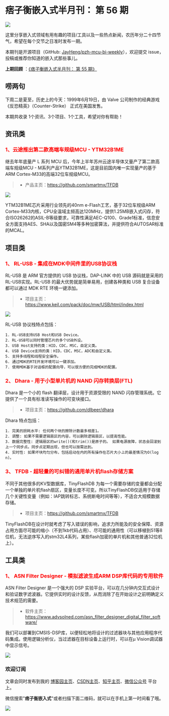 # 痞子衡嵌入式半月刊： 第 56 期

![](http://henjay724.com/image/cnblogs/pzh_mcu_bi_weekly.PNG)

这里分享嵌入式领域有用有趣的项目/工具以及一些热点新闻，农历年分二十四节气，希望在每个交节之日准时发布一期。

本期刊是开源项目（GitHub: [JayHeng/pzh-mcu-bi-weekly](https://github.com/JayHeng/pzh-mcu-bi-weekly)），欢迎提交 issue，投稿或推荐你知道的嵌入式那些事儿。

**上期回顾** ：[《痞子衡嵌入式半月刊： 第 55 期》](https://www.cnblogs.com/henjay724/p/16321972.html)

## 唠两句

下周二是夏至，历史上的今天：1999年6月19日，由 Valve 公司制作的经典游戏《反恐精英》（Counter-Strike） 正式在美国发售。

本期共收录 1个资讯、3个项目、1个工具，希望对你有帮助！

## 资讯类

### <font color="red">1、云途推出第二款高端车规级MCU - YTM32B1ME</font>

继去年年底量产 L 系列 MCU 后，今年上半年苏州云途半导体又量产了第二款高端车规级MCU - M系列产品YTM32B1ME，这是目前国内唯一实现量产的基于ARM Cortex-M33的高端32位车规级MCU。

> * 产品主页：https://github.com/smartmx/TFDB

![](http://henjay724.com/image/biweekly20220619/YTM32B1M.PNG)

YTM32B1ME芯片采用行业领先的40nm e-Flash工艺，基于32位车规级ARM Cortex-M33内核，CPU全温域主频高达120MHz，提供1.25MB嵌入式闪存，符合ISO26262的ASIL-B等级要求，可靠性满足AEC-Q100、Grade1标准，信息安全方面支持AES、SHA以及国密SM4等多种加密算法，并提供符合AUTOSAR标准的MCAL。

## 项目类

### <font color="red">1、 RL-USB - 集成在MDK中间件里的USB协议栈</font>

RL-USB 是 ARM 官方提供的 USB 协议栈，DAP-LINK 中的 USB 源码就是采用的RL-USB实现。RL-USB 的最大优势就是简单易用，创建各种类和 USB 复合设备都可以通过 MDK RTE 环境一键添加。

> * 项目主页：https://www.keil.com/pack/doc/mw/USB/html/index.html

![](http://henjay724.com/image/biweekly20220619/RL-USB.PNG)

RL-USB 协议栈特点包括：

```text
1. RL-USB支持USB Host和USB Device。
2. RL-USB可以同时管理芯片的多个USB外设。
3. USB Host支持的类：HID，CDC，MSC，自定义类。
4. USB Device支持的类：HID，CDC，MSC，ADC和自定义类。
5. 支持多线程和线程安全操作。
6. 通过MDK的RTE开发环境可以一键添加。
7. 使用MDK基于对话框的配置向导，可以很方便的完成MDK的配置。
```

### <font color="red">2、 Dhara - 用于小型单片机的 NAND 闪存转换层(FTL)</font>

Dhara 是一个小的 flash 翻译层，设计用于资源受限的 NAND 闪存管理系统。它提供了一个具有标准读写操作的可变块接口。

> * 项目主页：https://github.com/dlbeer/dhara

Dhara 特点包括：

```text
1. 完美的损耗水平: 任何两个块的擦除计数最多相差1。
2. 调整: 如果不需要逻辑扇区的内容，可以删除逻辑扇区，以提高性能。
3. 数据完整性: 逻辑扇区的write()(和trim())是原子的。 如果电源故障，状态会回滚到上一个同步点。同步点定期出现，但也可以按需达到。
4. 实时性: 如果坏块均匀分布，包括启动在内的所有操作在芯片大小上的最差情况为O(log n)。 
```

### <font color="red">3、 TFDB - 超轻量的可纠错的通用单片机flash存储方案</font>

不同于其他很多的KV型数据库，TinyFlashDB 为每一个需要存储的变量都会分配一个单独的单片机flash扇区，变量长度不可变。所以TinyFlashDB仅适用于存储几个关键性变量（例如：IAP跳转标志、系统断电时间等等），不适合大规模数据存储。

> * 项目主页：https://github.com/smartmx/TFDB

TinyFlashDB在设计时就考虑了写入错误的影响，追求力所能及的安全保障、资源占用方面尽可能的缩小（不到1kb代码占用）、尽可能的通用性（可以移植到51等8位机，无法逆序写入的stm32L4系列，某些flash加密的单片机和其他普通32位机上）。

## 工具类

### <font color="red">1、 ASN Filter Designer - 模拟滤波生成ARM DSP库代码的专用软件</font>

ASN Filter Designer 是一个强大的 DSP 实验平台，可以在几分钟内交互式设计和验证数字滤波器。它提供实时的设计反馈，从而消除了在开始设计之前明确定义技术规范的需要。

> * 软件主页：https://www.advsolned.com/asn_filter_designer_digital_filter_software/

我们可以部署到CMSIS-DSP库，以便轻松地将设计的过滤器块与其他应用程序代码集成。使用逻辑分析仪，当过滤器在目标设备上运行时，可以在μ Vision调试器中显示信号。

![](http://henjay724.com/image/biweekly20220619/ASN-Filter-Designer.PNG)

### 欢迎订阅

文章会同时发布到我的 [博客园主页](https://www.cnblogs.com/henjay724/)、[CSDN主页](https://blog.csdn.net/henjay724)、[知乎主页](https://www.zhihu.com/people/henjay724)、[微信公众号](http://weixin.sogou.com/weixin?type=1&query=痞子衡嵌入式) 平台上。

微信搜索"__痞子衡嵌入式__"或者扫描下面二维码，就可以在手机上第一时间看了哦。

![](http://henjay724.com/image/github/pzhMcu_qrcode_258x258.jpg)

